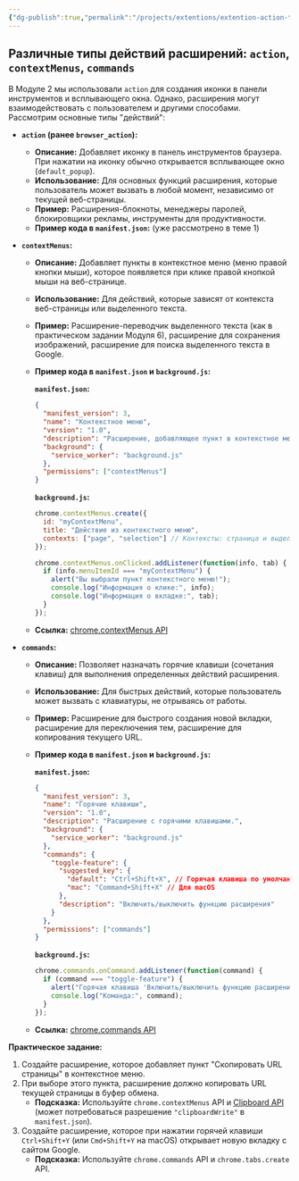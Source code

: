 ```yaml
---
{"dg-publish":true,"permalink":"/projects/extentions/extention-action-type/","dgPassFrontmatter":true}
---
```




## Различные типы действий расширений: `action`, `contextMenus`, `commands`

В Модуле 2 мы использовали `action` для создания иконки в панели инструментов и всплывающего окна. Однако, расширения могут взаимодействовать с пользователем и другими способами. Рассмотрим основные типы "действий":

*   **`action` (ранее `browser_action`):**
    *   **Описание:**  Добавляет иконку в панель инструментов браузера. При нажатии на иконку обычно открывается всплывающее окно (`default_popup`).
    *   **Использование:**  Для основных функций расширения, которые пользователь может вызвать в любой момент, независимо от текущей веб-страницы.
    *   **Пример:** Расширения-блокноты, менеджеры паролей, блокировщики рекламы, инструменты для продуктивности.
    *   **Пример кода в `manifest.json`:** (уже рассмотрено в теме 1)

*   **`contextMenus`:**
    *   **Описание:**  Добавляет пункты в контекстное меню (меню правой кнопки мыши), которое появляется при клике правой кнопкой мыши на веб-странице.
    *   **Использование:**  Для действий, которые зависят от контекста веб-страницы или выделенного текста.
    *   **Пример:** Расширение-переводчик выделенного текста (как в практическом задании Модуля 6), расширение для сохранения изображений, расширение для поиска выделенного текста в Google.
    *   **Пример кода в `manifest.json` и `background.js`:**

        **`manifest.json`:**

        ```json
        {
          "manifest_version": 3,
          "name": "Контекстное меню",
          "version": "1.0",
          "description": "Расширение, добавляющее пункт в контекстное меню.",
          "background": {
            "service_worker": "background.js"
          },
          "permissions": ["contextMenus"]
        }
        ```

        **`background.js`:**

        ```javascript
        chrome.contextMenus.create({
          id: "myContextMenu",
          title: "Действие из контекстного меню",
          contexts: ["page", "selection"] // Контексты: страница и выделенный текст
        });

        chrome.contextMenus.onClicked.addListener(function(info, tab) {
          if (info.menuItemId === "myContextMenu") {
            alert("Вы выбрали пункт контекстного меню!");
            console.log("Информация о клике:", info);
            console.log("Информация о вкладке:", tab);
          }
        });
        ```

    *   **Ссылка:** [chrome.contextMenus API](https://developer.chrome.com/docs/extensions/reference/contextMenus/)

*   **`commands`:**
    *   **Описание:**  Позволяет назначать горячие клавиши (сочетания клавиш) для выполнения определенных действий расширения.
    *   **Использование:**  Для быстрых действий, которые пользователь может вызвать с клавиатуры, не отрываясь от работы.
    *   **Пример:** Расширение для быстрого создания новой вкладки, расширение для переключения тем, расширение для копирования текущего URL.
    *   **Пример кода в `manifest.json` и `background.js`:**

        **`manifest.json`:**

        ```json
        {
          "manifest_version": 3,
          "name": "Горячие клавиши",
          "version": "1.0",
          "description": "Расширение с горячими клавишами.",
          "background": {
            "service_worker": "background.js"
          },
          "commands": {
            "toggle-feature": {
              "suggested_key": {
                "default": "Ctrl+Shift+X", // Горячая клавиша по умолчанию
                "mac": "Command+Shift+X" // Для macOS
              },
              "description": "Включить/выключить функцию расширения"
            }
          },
          "permissions": ["commands"]
        }
        ```

        **`background.js`:**

        ```javascript
        chrome.commands.onCommand.addListener(function(command) {
          if (command === "toggle-feature") {
            alert("Горячая клавиша 'Включить/выключить функцию расширения' нажата!");
            console.log("Команда:", command);
          }
        });
        ```

    *   **Ссылка:** [chrome.commands API](https://developer.chrome.com/docs/extensions/reference/commands/)

**Практическое задание:**

1.  Создайте расширение, которое добавляет пункт "Скопировать URL страницы" в контекстное меню.
2.  При выборе этого пункта, расширение должно копировать URL текущей страницы в буфер обмена.
    *   **Подсказка:** Используйте `chrome.contextMenus` API и [Clipboard API](https://developer.mozilla.org/en-US/docs/Web/API/Clipboard_API) (может потребоваться разрешение `"clipboardWrite"` в `manifest.json`).
3.  Создайте расширение, которое при нажатии горячей клавиши `Ctrl+Shift+Y` (или `Cmd+Shift+Y` на macOS) открывает новую вкладку с сайтом Google.
    *   **Подсказка:** Используйте `chrome.commands` API и `chrome.tabs.create` API.
